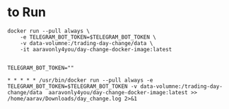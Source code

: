 # to Run
  
    docker run --pull always \
        -e TELEGRAM_BOT_TOKEN=$TELEGRAM_BOT_TOKEN \
        -v data-volumne:/trading-day-change/data \
        -it aaravonly4you/day-change-docker-image:latest


    TELEGRAM_BOT_TOKEN=""

    * * * * * /usr/bin/docker run --pull always -e TELEGRAM_BOT_TOKEN=$TELEGRAM_BOT_TOKEN -v data-volumne:/trading-day-change/data  aaravonly4you/day-change-docker-image:latest >> /home/aarav/Downloads/day_change.log 2>&1

